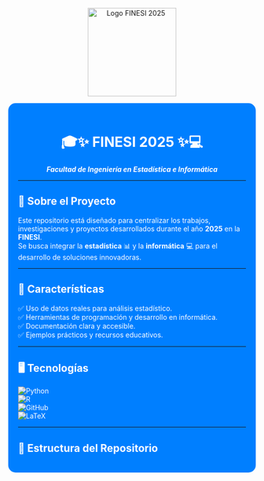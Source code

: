 <!-- Logo FINESI (dentro del div azul) -->
<p align="center">
  <img src="assets/logo-finesi.png" alt="Logo FINESI 2025" width="180">
</p>


<!-- Contenedor con fondo azul eléctrico -->
<div style="background-color:#007FFF; padding:20px; border-radius:15px; color:white;">

<h1 align="center">🎓✨ FINESI 2025 ✨💻</h1>

<p align="center">
  <b><i>Facultad de Ingeniería en Estadística e Informática</i></b>
</p>

---

## 🌈 Sobre el Proyecto
Este repositorio está diseñado para centralizar los trabajos, investigaciones y proyectos desarrollados durante el año **2025** en la **FINESI**.  
Se busca integrar la **estadística** 📊 y la **informática** 💻 para el desarrollo de soluciones innovadoras.

---

## 🚀 Características
✅ Uso de datos reales para análisis estadístico.  
✅ Herramientas de programación y desarrollo en informática.  
✅ Documentación clara y accesible.  
✅ Ejemplos prácticos y recursos educativos.  

---

## 🖥️ Tecnologías
![Python](https://img.shields.io/badge/Python-3776AB?style=for-the-badge&logo=python&logoColor=white)  
![R](https://img.shields.io/badge/R-276DC3?style=for-the-badge&logo=r&logoColor=white)  
![GitHub](https://img.shields.io/badge/GitHub-181717?style=for-the-badge&logo=github&logoColor=white)  
![LaTeX](https://img.shields.io/badge/LaTeX-008080?style=for-the-badge&logo=latex&logoColor=white)  

---

## 📂 Estructura del Repositorio
